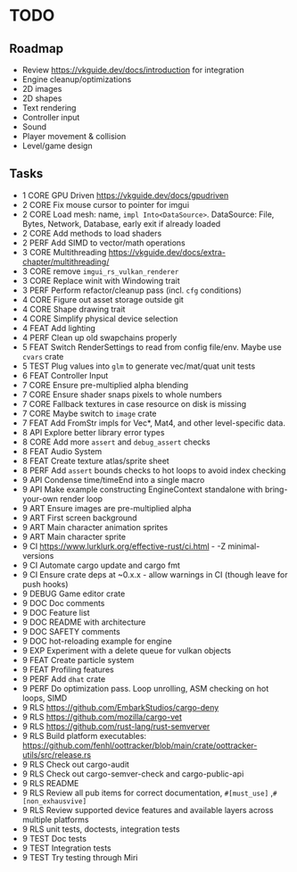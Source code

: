 # TODO

## Roadmap

- Review <https://vkguide.dev/docs/introduction> for integration
- Engine cleanup/optimizations
- 2D images
- 2D shapes
- Text rendering
- Controller input
- Sound
- Player movement & collision
- Level/game design

## Tasks

- 1 CORE GPU Driven <https://vkguide.dev/docs/gpudriven>
- 2 CORE Fix mouse cursor to pointer for imgui
- 2 CORE Load mesh: name, `impl Into<DataSource>`. DataSource: File, Bytes, Network, Database, early exit if already loaded
- 2 CORE Add methods to load shaders
- 2 PERF Add SIMD to vector/math operations
- 3 CORE Multithreading <https://vkguide.dev/docs/extra-chapter/multithreading/>
- 3 CORE remove `imgui_rs_vulkan_renderer`
- 3 CORE Replace winit with Windowing trait
- 3 PERF Perform refactor/cleanup pass (incl. `cfg` conditions)
- 4 CORE Figure out asset storage outside git
- 4 CORE Shape drawing trait
- 4 CORE Simplify physical device selection
- 4 FEAT Add lighting
- 4 PERF Clean up old swapchains properly
- 5 FEAT Switch RenderSettings to read from config file/env. Maybe use `cvars` crate
- 5 TEST Plug values into `glm` to generate vec/mat/quat unit tests
- 6 FEAT Controller Input
- 7 CORE Ensure pre-multiplied alpha blending
- 7 CORE Ensure shader snaps pixels to whole numbers
- 7 CORE Fallback textures in case resource on disk is missing
- 7 CORE Maybe switch to `image` crate
- 7 FEAT Add FromStr impls for Vec\*, Mat4, and other level-specific data.
- 8 API Explore better library error types
- 8 CORE Add more `assert` and `debug_assert` checks
- 8 FEAT Audio System
- 8 FEAT Create texture atlas/sprite sheet
- 8 PERF Add `assert` bounds checks to hot loops to avoid index checking
- 9 API Condense time/timeEnd into a single macro
- 9 API Make example constructing EngineContext standalone with bring-your-own render loop
- 9 ART Ensure images are pre-multiplied alpha
- 9 ART First screen background
- 9 ART Main character animation sprites
- 9 ART Main character sprite
- 9 CI <https://www.lurklurk.org/effective-rust/ci.html> - -Z minimal-versions
- 9 CI Automate cargo update and cargo fmt
- 9 CI Ensure crate deps at ~0.x.x - allow warnings in CI (though leave for push hooks)
- 9 DEBUG Game editor crate
- 9 DOC Doc comments
- 9 DOC Feature list
- 9 DOC README with architecture
- 9 DOC SAFETY comments
- 9 DOC hot-reloading example for engine
- 9 EXP Experiment with a delete queue for vulkan objects
- 9 FEAT Create particle system
- 9 FEAT Profiling features
- 9 PERF Add `dhat` crate
- 9 PERF Do optimization pass. Loop unrolling, ASM checking on hot loops, SIMD
- 9 RLS <https://github.com/EmbarkStudios/cargo-deny>
- 9 RLS <https://github.com/mozilla/cargo-vet>
- 9 RLS <https://github.com/rust-lang/rust-semverver>
- 9 RLS Build platform executables: <https://github.com/fenhl/oottracker/blob/main/crate/oottracker-utils/src/release.rs>
- 9 RLS Check out cargo-audit
- 9 RLS Check out cargo-semver-check and cargo-public-api
- 9 RLS README
- 9 RLS Review all pub items for correct documentation, `#[must_use]` ,`#[non_exhausvive]`
- 9 RLS Review supported device features and available layers across multiple platforms
- 9 RLS unit tests, doctests, integration tests
- 9 TEST Doc tests
- 9 TEST Integration tests
- 9 TEST Try testing through Miri
